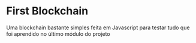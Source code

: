 # First Blockchain
Uma blockchain bastante simples feita em Javascript para testar tudo que foi aprendido no último módulo do projeto  
